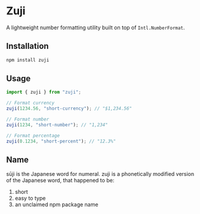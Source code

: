 # Zuji

A lightweight number formatting utility built on top of `Intl.NumberFormat`.

## Installation

```bash
npm install zuji
```

## Usage

```js
import { zuji } from "zuji";

// Format currency
zuji(1234.56, "short-currency"); // "$1,234.56"

// Format number
zuji(1234, "short-number"); // "1,234"

// Format percentage
zuji(0.1234, "short-percent"); // "12.3%"
```

## Name

sūji is the Japanese word for numeral. zuji is a phonetically modified version of the Japanese word, that happened to be:

1. short
2. easy to type
3. an unclaimed npm package name
